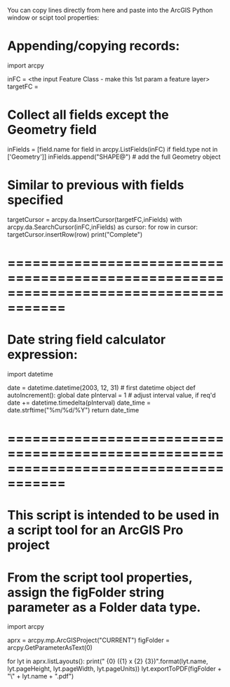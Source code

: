 You can copy lines directly from here and paste into the ArcGIS Python window or scipt tool properties: 

# Appending/copying records:
import arcpy

inFC = <the input Feature Class - make this 1st param a feature layer>
targetFC = <the Target Feature Class>

# Collect all fields except the Geometry field
inFields = [field.name for field in arcpy.ListFields(inFC) if field.type not in ['Geometry']]
inFields.append("SHAPE@") # add the full Geometry object
# Similar to previous with fields specified
targetCursor = arcpy.da.InsertCursor(targetFC,inFields)
with arcpy.da.SearchCursor(inFC,inFields) as cursor:
    for row in cursor:
        targetCursor.insertRow(row)
print("Complete")

# =====================================================================================
# Date string field calculator expression:
import datetime

date = datetime.datetime(2003, 12, 31) # first datetime object
def autoIncrement():
    global date
    pInterval = 1  # adjust interval value, if req'd
    date += datetime.timedelta(pInterval)
    date_time = date.strftime("%m/%d/%Y")
    return date_time

# =====================================================================================
# This script is intended to be used in a script tool for an ArcGIS Pro project
# From the script tool properties, assign the figFolder string parameter as a Folder data type.
import arcpy

aprx = arcpy.mp.ArcGISProject("CURRENT")
figFolder = arcpy.GetParameterAsText(0)

for lyt in aprx.listLayouts():
    print(" {0} ({1} x {2} {3})".format(lyt.name, lyt.pageHeight, lyt.pageWidth, lyt.pageUnits))
    lyt.exportToPDF(figFolder + "\\" + lyt.name + ".pdf")





